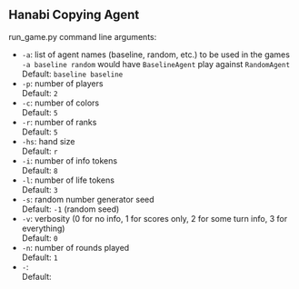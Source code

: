 <h2>Hanabi Copying Agent</h2>
run_game.py command line arguments:
<ul>
    <li>
        <code>-a</code>: list of agent names (baseline, random, etc.) to be used in the games
        <br>
        <code>-a baseline random</code> would have <code>BaselineAgent</code> play against <code>RandomAgent</code>
        <br>
        Default: <code>baseline baseline</code>
    </li>
    <li>
        <code>-p</code>: number of players
        <br>
        Default: <code>2</code>
    </li>
    <li>
        <code>-c</code>: number of colors
        <br>
        Default: <code>5</code>
    </li>
    <li>
        <code>-r</code>: number of ranks
        <br>
        Default: <code>5</code>
    </li>
    <li>
        <code>-hs</code>: hand size
        <br>
        Default: <code>r</code>
    </li>
    <li>
        <code>-i</code>: number of info tokens
        <br>
        Default: <code>8</code>
    </li>
    <li>
        <code>-l</code>: number of life tokens
        <br>
        Default: <code>3</code>
    </li>
    <li>
        <code>-s</code>: random number generator seed
        <br>
        Default: <code>-1</code> (random seed)
    </li>
    <li>
        <code>-v</code>: verbosity (0 for no info, 1 for scores only, 2 for some turn info, 3 for everything)
        <br>
        Default: <code>0</code>
    </li>
    <li>
        <code>-n</code>: number of rounds played
        <br>
        Default: <code>1</code>
    </li>
    <li>
        <code>-</code>: 
        <br>
        Default: <code></code>
    </li>
</ul>

